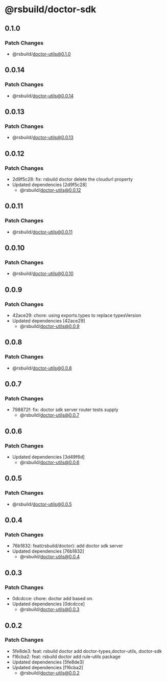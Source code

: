 # @rsbuild/doctor-sdk

## 0.1.0

### Patch Changes

- @rsbuild/doctor-utils@0.1.0

## 0.0.14

### Patch Changes

- @rsbuild/doctor-utils@0.0.14

## 0.0.13

### Patch Changes

- @rsbuild/doctor-utils@0.0.13

## 0.0.12

### Patch Changes

- 2d9f5c28: fix: rsbuild doctor delete the cloudurl property
- Updated dependencies [2d9f5c28]
  - @rsbuild/doctor-utils@0.0.12

## 0.0.11

### Patch Changes

- @rsbuild/doctor-utils@0.0.11

## 0.0.10

### Patch Changes

- @rsbuild/doctor-utils@0.0.10

## 0.0.9

### Patch Changes

- 42ace29: chore: using exports.types to replace typesVersion
- Updated dependencies [42ace29]
  - @rsbuild/doctor-utils@0.0.9

## 0.0.8

### Patch Changes

- @rsbuild/doctor-utils@0.0.8

## 0.0.7

### Patch Changes

- 798872f: fix: doctor sdk server router tests supply
  - @rsbuild/doctor-utils@0.0.7

## 0.0.6

### Patch Changes

- Updated dependencies [3d49f6d]
  - @rsbuild/doctor-utils@0.0.6

## 0.0.5

### Patch Changes

- @rsbuild/doctor-utils@0.0.5

## 0.0.4

### Patch Changes

- 76b1832: feat(rsbuild/doctor): add doctor sdk server
- Updated dependencies [76b1832]
  - @rsbuild/doctor-utils@0.0.4

## 0.0.3

### Patch Changes

- 0dcdcce: chore: doctor add based on.
- Updated dependencies [0dcdcce]
  - @rsbuild/doctor-utils@0.0.3

## 0.0.2

### Patch Changes

- 5fe8de3: feat: rsbuild doctor add doctor-types,doctor-utils, doctor-sdk
- f16cba2: feat: rsbuild doctor add rule-utils package
- Updated dependencies [5fe8de3]
- Updated dependencies [f16cba2]
  - @rsbuild/doctor-utils@0.0.2
